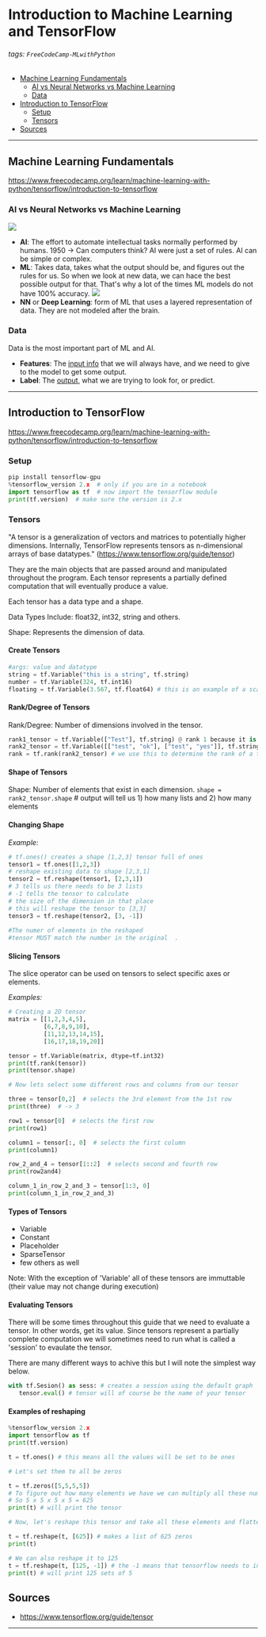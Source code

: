 # Introduction to Machine Learning and TensorFlow

###### tags: `FreeCodeCamp-MLwithPython`

* [Machine Learning Fundamentals](#machine-learning-fundamentals)
    * [AI vs Neural Networks vs Machine Learning](#ai-vs-neural-networks-vs-machine-learning)
    * [Data](#data)
* [Introduction to TensorFlow](#introduction-to-tensorflow)
    * [Setup](#setup)
    * [Tensors](#tensors)   
* [Sources](#sources)
---
## Machine Learning Fundamentals
https://www.freecodecamp.org/learn/machine-learning-with-python/tensorflow/introduction-to-tensorflow

### AI vs Neural Networks vs Machine Learning

![](./images/module1/IA-split.png)


* **AI**: The effort to automate intellectual tasks normally performed by humans.
    1950 -> Can computers think? AI were just a set of rules. AI can be simple or complex.
* **ML**: Takes data, takes what the output should be, and figures out the rules for us. So when we look at new data, we can hace the best possible output for that. That's why a lot of the times ML models do not have 100% accuracy. 
![](./images/module1/classic-ml.png)
* **NN** or **Deep Learning**: form of ML that uses a layered representation of data. They are not modeled after the brain.


### Data

Data is the most important part of ML and AI.

* **Features**: The <u>input info</u> that we will always have, and we need to give to the model to get some output.
* **Label**: The <u>output</u>, what we are trying to look for, or predict.

---


## Introduction to TensorFlow
https://www.freecodecamp.org/learn/machine-learning-with-python/tensorflow/introduction-to-tensorflow

### Setup

```python
pip install tensorflow-gpu
%tensorflow_version 2.x  # only if you are in a notebook
import tensorflow as tf  # now import the tensorflow module
print(tf.version)  # make sure the version is 2.x
```

### Tensors

"A tensor is a generalization of vectors and matrices to potentially higher dimensions. Internally, TensorFlow represents tensors as n-dimensional arrays of base datatypes."    (https://www.tensorflow.org/guide/tensor)


They are the main objects that are passed around and manipulated throughout the program. Each tensor represents a partially defined computation that will eventually produce a value.

Each tensor has a data type and a shape.

Data Types Include: float32, int32, string and others.

Shape: Represents the dimension of data.

#### Create Tensors

```python
#args: value and datatype
string = tf.Variable("this is a string", tf.string) 
number = tf.Variable(324, tf.int16)
floating = tf.Variable(3.567, tf.float64) # this is an example of a scalar
```

#### Rank/Degree of Tensors

Rank/Degree: Number of dimensions involved in the tensor.

```python
rank1_tensor = tf.Variable(["Test"], tf.string) @ rank 1 because it is 1 list/1 array which means 1 dimension
rank2_tensor = tf.Variable([["test", "ok"], ["test", "yes"]], tf.string) # rank2 because it is a list inside of a list
rank = tf.rank(rank2_tensor) # we use this to determine the rank of a tensor. Output = numpy2 which means rank 2 
```

#### Shape of Tensors

Shape: Number of elements that exist in each dimension.
`shape = rank2_tensor.shape` # output will tell us 1) how many lists and 2) how many elements 

#### Changing Shape

*Example:*
```python
# tf.ones() creates a shape [1,2,3] tensor full of ones
tensor1 = tf.ones([1,2,3])  
# reshape existing data to shape [2,3,1]
tensor2 = tf.reshape(tensor1, [2,3,1])
# 3 tells us there needs to be 3 lists
# -1 tells the tensor to calculate 
# the size of the dimension in that place
# this will reshape the tensor to [3,3]
tensor3 = tf.reshape(tensor2, [3, -1])  
                                        
#The numer of elements in the reshaped 
#tensor MUST match the number in the original  .                     
```

#### Slicing Tensors

The slice operator can be used on tensors to select specific axes or elements.

*Examples:*

```python
# Creating a 2D tensor
matrix = [[1,2,3,4,5],
          [6,7,8,9,10],
          [11,12,13,14,15],
          [16,17,18,19,20]]

tensor = tf.Variable(matrix, dtype=tf.int32) 
print(tf.rank(tensor))
print(tensor.shape)

# Now lets select some different rows and columns from our tensor

three = tensor[0,2]  # selects the 3rd element from the 1st row
print(three)  # -> 3

row1 = tensor[0]  # selects the first row
print(row1)

column1 = tensor[:, 0]  # selects the first column
print(column1)

row_2_and_4 = tensor[1::2]  # selects second and fourth row
print(row2and4)

column_1_in_row_2_and_3 = tensor[1:3, 0]
print(column_1_in_row_2_and_3)
```


#### Types of Tensors

* Variable
* Constant
* Placeholder
* SparseTensor
* few others as well

Note: With the exception of 'Variable' all of these tensors are immuttable (their value may not change during execution)


#### Evaluating Tensors

There will be some times throughout this guide that we need to evaluate a tensor. In other words, get its value. Since tensors represent a partially complete computation we will sometimes need to run what is called a 'session' to evaulate the tensor.

There are many different ways to achive this but I will note the simplest way below. 

```python
with tf.Sesion() as sess: # creates a session using the default graph
   tensor.eval() # tensor will of course be the name of your tensor
```

#### Examples of reshaping

```python
%tensorflow_version 2.x
import tensorflow as tf
print(tf.version)

t = tf.ones() # this means all the values will be set to be ones

# Let's set them to all be zeros

t = tf.zeros([5,5,5,5]) 
# To figure out how many elements we have we can multiply all these numbers
# So 5 x 5 x 5 x 5 = 625
print(t) # will print the tensor

# Now, let's reshape this tensor and take all these elements and flatten them out

t = tf.reshape(t, [625]) # makes a list of 625 zeros
print(t)

# We can also reshape it to 125 
t = tf.reshape(t, [125, -1]) # the -1 means that tensorflow needs to infer what the shape needs to be
print(t) # will print 125 sets of 5 
```


## Sources

* https://www.tensorflow.org/guide/tensor



---
